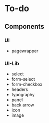 # To-do

## Components

### UI

-   pagewrapper

### UI-Lib

-   select
-   form-select
-   form-checkbox
-   headers
-   typography
-   panel
-   back arrow
-   icon
-   image
